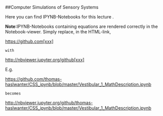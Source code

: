 ##Computer Simulations of Sensory Systems

Here you can find IPYNB-Notebooks for this lecture .

**Note**:IPYNB-Notebooks containing equations are rendered correctly in the Notebook-viewer.
Simply replace, in the HTML-link, 

https://github.com[xxx]

    with

http://nbviewer.jupyter.org/github[xxx]

E.g.

https://github.com/thomas-haslwanter/CSS_ipynb/blob/master/Vestibular_1_MathDescription.ipynb

    becomes

http://nbviewer.jupyter.org/github/thomas-haslwanter/CSS_ipynb/blob/master/Vestibular_1_MathDescription.ipynb

